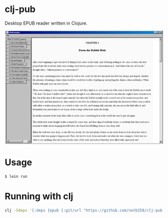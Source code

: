 # clj-pub

Desktop EPUB reader written in Clojure.

![Alt text](./screenshot_1.png?raw=true "Title")

# Usage


    $ lein run

# Running with clj

```bash
clj -Sdeps '{:deps {epub {:git/url "https://github.com/netb258/clj-pub.git" :sha "ddb25952afbb4e7e2a58647d72e99adf95e3b65e"}}}' -m epub.core
```

